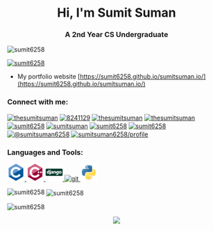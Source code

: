 <h1 align="center">Hi, I'm Sumit Suman</h1>
<h3 align="center">A 2nd Year CS Undergraduate</h3>

<p align="left"> <img src="https://komarev.com/ghpvc/?username=sumit6258&label=Profile%20views&color=ed0ca6&style=plastic" alt="sumit6258" /> </p>

<p align="left"> <a href="https://github.com/ryo-ma/github-profile-trophy"><img src="https://github-profile-trophy.vercel.app/?username=sumit6258" alt="sumit6258" /></a> </p>

- My portfolio website [https://sumit6258.github.io/sumitsuman.io/](https://sumit6258.github.io/sumitsuman.io/)

<h3 align="left">Connect with me:</h3>
<p align="left">
<a href="https://linkedin.com/in/thesumitsuman" target="blank"><img align="center" src="https://raw.githubusercontent.com/rahuldkjain/github-profile-readme-generator/master/src/images/icons/Social/linked-in-alt.svg" alt="thesumitsuman" height="30" width="40" /></a>
<a href="https://stackoverflow.com/users/8241129" target="blank"><img align="center" src="https://raw.githubusercontent.com/rahuldkjain/github-profile-readme-generator/master/src/images/icons/Social/stack-overflow.svg" alt="8241129" height="30" width="40" /></a>
<a href="https://kaggle.com/thesumitsuman" target="blank"><img align="center" src="https://raw.githubusercontent.com/rahuldkjain/github-profile-readme-generator/master/src/images/icons/Social/kaggle.svg" alt="thesumitsuman" height="30" width="40" /></a>
<a href="https://instagram.com/thesumitsuman" target="blank"><img align="center" src="https://raw.githubusercontent.com/rahuldkjain/github-profile-readme-generator/master/src/images/icons/Social/instagram.svg" alt="thesumitsuman" height="30" width="40" /></a>
<a href="https://www.codechef.com/users/sumit6258" target="blank"><img align="center" src="https://cdn.jsdelivr.net/npm/simple-icons@3.1.0/icons/codechef.svg" alt="sumit6258" height="30" width="40" /></a>
<a href="https://www.hackerrank.com/sumitsuman" target="blank"><img align="center" src="https://raw.githubusercontent.com/rahuldkjain/github-profile-readme-generator/master/src/images/icons/Social/hackerrank.svg" alt="sumitsuman" height="30" width="40" /></a>
<a href="https://codeforces.com/profile/sumit6258" target="blank"><img align="center" src="https://raw.githubusercontent.com/rahuldkjain/github-profile-readme-generator/master/src/images/icons/Social/codeforces.svg" alt="sumit6258" height="30" width="40" /></a>
<a href="https://www.leetcode.com/sumit6258" target="blank"><img align="center" src="https://raw.githubusercontent.com/rahuldkjain/github-profile-readme-generator/master/src/images/icons/Social/leet-code.svg" alt="sumit6258" height="30" width="40" /></a>
<a href="https://www.hackerearth.com/@sumitsuman6258" target="blank"><img align="center" src="https://raw.githubusercontent.com/rahuldkjain/github-profile-readme-generator/master/src/images/icons/Social/hackerearth.svg" alt="@sumitsuman6258" height="30" width="40" /></a>
<a href="https://auth.geeksforgeeks.org/user/sumitsuman6258/profile" target="blank"><img align="center" src="https://raw.githubusercontent.com/rahuldkjain/github-profile-readme-generator/master/src/images/icons/Social/geeks-for-geeks.svg" alt="sumitsuman6258/profile" height="30" width="40" /></a>
</p>

<h3 align="left">Languages and Tools:</h3>
<p align="left"> <a href="https://www.cprogramming.com/" target="_blank" rel="noreferrer"> <img src="https://raw.githubusercontent.com/devicons/devicon/master/icons/c/c-original.svg" alt="c" width="40" height="40"/> </a> <a href="https://www.w3schools.com/cpp/" target="_blank" rel="noreferrer"> <img src="https://raw.githubusercontent.com/devicons/devicon/master/icons/cplusplus/cplusplus-original.svg" alt="cplusplus" width="40" height="40"/> </a> <a href="https://www.djangoproject.com/" target="_blank" rel="noreferrer"> <img src="https://raw.githubusercontent.com/devicons/devicon/master/icons/django/django-original.svg" alt="django" width="40" height="40"/> </a> <a href="https://git-scm.com/" target="_blank" rel="noreferrer"> <img src="https://www.vectorlogo.zone/logos/git-scm/git-scm-icon.svg" alt="git" width="40" height="40"/> </a> <a href="https://www.python.org" target="_blank" rel="noreferrer"> <img src="https://raw.githubusercontent.com/devicons/devicon/master/icons/python/python-original.svg" alt="python" width="40" height="40"/> </a> </p>

<p><img align="left" src="https://github-readme-stats.vercel.app/api/top-langs?username=sumit6258&show_icons=true&locale=en&layout=compact" alt="sumit6258" /></p>

<p>&nbsp;<img align="center" src="https://github-readme-stats.vercel.app/api?username=sumit6258&show_icons=true&locale=en" alt="sumit6258" /></p>

<p><img align="center" src="https://github-readme-streak-stats.herokuapp.com/?user=sumit6258&" alt="sumit6258" /></p>


<p align="center">
  <a href="https://github.com/Sumit6258" target="_blank" rel="noopener noreferrer">
    <img src="https://forthebadge.com/images/badges/built-with-love.svg" />
 </a>
</p>  
  
  
